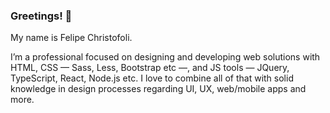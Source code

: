 ### Greetings! :wave:
My name is Felipe Christofoli.

I’m a professional focused on designing and developing web solutions with HTML, CSS — Sass, Less, Bootstrap etc —, and JS tools — JQuery, TypeScript, React, Node.js etc. I love to combine all of that with solid knowledge in design processes regarding UI, UX, web/mobile apps and more.

<!---
christofoli/christofoli is a ✨ special ✨ repository because its `README.md` (this file) appears on your GitHub profile.
You can click the Preview link to take a look at your changes.
--->

